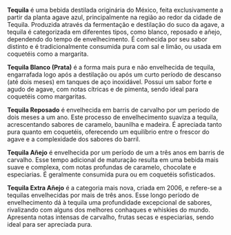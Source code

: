 **Tequila** é uma bebida destilada originária do México, feita exclusivamente a partir da planta agave azul, principalmente na região ao redor da cidade de Tequila. Produzida através da fermentação e destilação do suco da agave, a tequila é categorizada em diferentes tipos, como blanco, reposado e añejo, dependendo do tempo de envelhecimento. É conhecida por seu sabor distinto e é tradicionalmente consumida pura com sal e limão, ou usada em coquetéis como a margarita.

**Tequila Blanco (Prata)** é a forma mais pura e não envelhecida de tequila, engarrafada logo após a destilação ou após um curto período de descanso (até dois meses) em tanques de aço inoxidável. Possui um sabor forte e agudo de agave, com notas cítricas e de pimenta, sendo ideal para coquetéis como margaritas.

**Tequila Reposado** é envelhecida em barris de carvalho por um período de dois meses a um ano. Este processo de envelhecimento suaviza a tequila, acrescentando sabores de caramelo, baunilha e madeira. É apreciada tanto pura quanto em coquetéis, oferecendo um equilíbrio entre o frescor do agave e a complexidade dos sabores do barril.

**Tequila Añejo** é envelhecida por um período de um a três anos em barris de carvalho. Esse tempo adicional de maturação resulta em uma bebida mais suave e complexa, com notas profundas de caramelo, chocolate e especiarias. É geralmente consumida pura ou em coquetéis sofisticados.

**Tequila Extra Añejo** é a categoria mais nova, criada em 2006, e refere-se a tequilas envelhecidas por mais de três anos. Esse longo período de envelhecimento dá à tequila uma profundidade excepcional de sabores, rivalizando com alguns dos melhores conhaques e whiskies do mundo. Apresenta notas intensas de carvalho, frutas secas e especiarias, sendo ideal para ser apreciada pura.